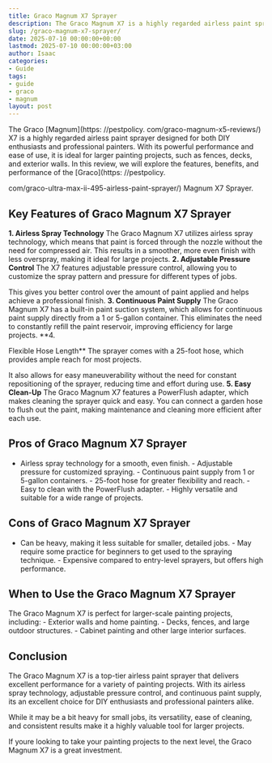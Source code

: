 ```yaml
---
title: Graco Magnum X7 Sprayer
description: The Graco Magnum X7 is a highly regarded airless paint sprayer designed for both DIY enthusiasts and professional painters.
slug: /graco-magnum-x7-sprayer/
date: 2025-07-10 00:00:00+00:00
lastmod: 2025-07-10 00:00:00+03:00
author: Isaac
categories:
- Guide
tags:
- guide
- graco
- magnum
layout: post
---
```


The Graco [Magnum](https: //pestpolicy. com/graco-magnum-x5-reviews/) X7 is a highly regarded airless paint sprayer designed for both DIY enthusiasts and professional painters. With its powerful performance and ease of use, it is ideal for larger painting projects, such as fences, decks, and exterior walls. In this review, we will explore the features, benefits, and performance of the [Graco](https: //pestpolicy.

com/graco-ultra-max-ii-495-airless-paint-sprayer/) Magnum X7 Sprayer.

##  Key Features of Graco Magnum X7 Sprayer

**1. Airless Spray Technology** The Graco Magnum X7 utilizes airless spray technology, which means that paint is forced through the nozzle without the need for compressed air. This results in a smoother, more even finish with less overspray, making it ideal for large projects. **2. Adjustable Pressure Control** The X7 features adjustable pressure control, allowing you to customize the spray pattern and pressure for different types of jobs.

This gives you better control over the amount of paint applied and helps achieve a professional finish. **3. Continuous Paint Supply** The Graco Magnum X7 has a built-in paint suction system, which allows for continuous paint supply directly from a 1 or 5-gallon container. This eliminates the need to constantly refill the paint reservoir, improving efficiency for large projects. **4.

Flexible Hose Length** The sprayer comes with a 25-foot hose, which provides ample reach for most projects.

It also allows for easy maneuverability without the need for constant repositioning of the sprayer, reducing time and effort during use. **5. Easy Clean-Up** The Graco Magnum X7 features a PowerFlush adapter, which makes cleaning the sprayer quick and easy. You can connect a garden hose to flush out the paint, making maintenance and cleaning more efficient after each use.

##  Pros of Graco Magnum X7 Sprayer

- Airless spray technology for a smooth, even finish. - Adjustable pressure for customized spraying. - Continuous paint supply from 1 or 5-gallon containers. - 25-foot hose for greater flexibility and reach. - Easy to clean with the PowerFlush adapter. - Highly versatile and suitable for a wide range of projects.

##  Cons of Graco Magnum X7 Sprayer

- Can be heavy, making it less suitable for smaller, detailed jobs. - May require some practice for beginners to get used to the spraying technique. - Expensive compared to entry-level sprayers, but offers high performance.

##  When to Use the Graco Magnum X7 Sprayer

The Graco Magnum X7 is perfect for larger-scale painting projects, including: - Exterior walls and home painting. - Decks, fences, and large outdoor structures. - Cabinet painting and other large interior surfaces.

##  Conclusion

The Graco Magnum X7 is a top-tier airless paint sprayer that delivers excellent performance for a variety of painting projects. With its airless spray technology, adjustable pressure control, and continuous paint supply, its an excellent choice for DIY enthusiasts and professional painters alike.

While it may be a bit heavy for small jobs, its versatility, ease of cleaning, and consistent results make it a highly valuable tool for larger projects.

If youre looking to take your painting projects to the next level, the Graco Magnum X7 is a great investment.
